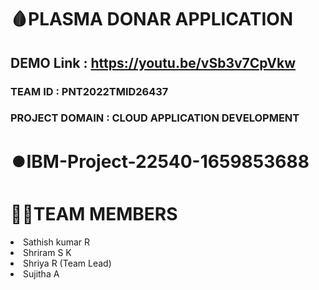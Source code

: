# 🩸PLASMA DONAR APPLICATION

## DEMO Link : https://youtu.be/vSb3v7CpVkw

### TEAM ID : PNT2022TMID26437

### PROJECT DOMAIN : CLOUD APPLICATION DEVELOPMENT

# ⏺️IBM-Project-22540-1659853688


<h1>🧑‍💻TEAM MEMBERS </h1>
<li> Sathish kumar R</li> 
<li> Shriram S K</li>
<li> Shriya R (Team Lead)</li>
<li> Sujitha A</li>
